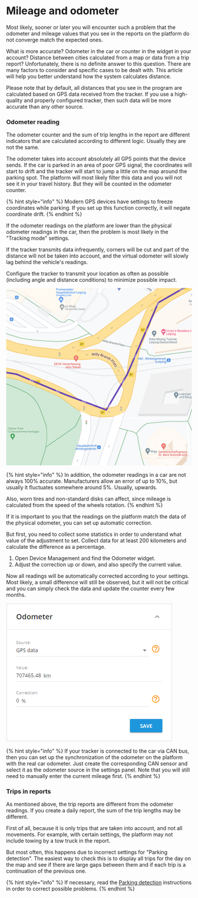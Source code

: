 # Mileage and odometer

Most likely, sooner or later you will encounter such a problem that the odometer and mileage values ​​that you see in the reports on the platform do not converge match the expected ones.

What is more accurate? Odometer in the car or counter in the widget in your account? Distance between cities calculated from a map or data from a trip report? Unfortunately, there is no definite answer to this question. There are many factors to consider and specific cases to be dealt with. This article will help you better understand how the system calculates distance.

Please note that by default, all distances that you see in the program are calculated based on GPS data received from the tracker. If you use a high-quality and properly configured tracker, then such data will be more accurate than any other source.

### Odometer reading

The odometer counter and the sum of trip lengths in the report are different indicators that are calculated according to different logic. Usually they are not the same.

The odometer takes into account absolutely all GPS points that the device sends. If the car is parked in an area of poor GPS signal, the coordinates will start to drift and the tracker will start to jump a little on the map around the parking spot. The platform will most likely filter this data and you will not see it in your travel history. But they will be counted in the odometer counter.

{% hint style="info" %}
Modern GPS devices have settings to freeze coordinates while parking. If you set up this function correctly, it will negate coordinate drift.
{% endhint %}

If the odometer readings on the platform are lower than the physical odometer readings in the car, then the problem is most likely in the "Tracking mode" settings.

If the tracker transmits data infrequently, corners will be cut and part of the distance will not be taken into account, and the virtual odometer will slowly lag behind the vehicle's readings.

Configure the tracker to transmit your location as often as possible (including angle and distance conditions) to minimize possible impact.

![](attachments/image-20230728-103318.png)

{% hint style="info" %}
In addition, the odometer readings in a car are not always 100% accurate. Manufacturers allow an error of up to 10%, but usually it fluctuates somewhere around 5%. Usually, upwards.

Also, worn tires and non-standard disks can affect, since mileage is calculated from the speed of the wheels rotation.
{% endhint %}

If it is important to you that the readings on the platform match the data of the physical odometer, you can set up automatic correction.

But first, you need to collect some statistics in order to understand what value of the adjustment to set. Collect data for at least 200 kilometers and calculate the difference as a percentage.

1. Open Device Management and find the Odometer widget.
2. Adjust the correction up or down, and also specify the current value.

Now all readings will be automatically corrected according to your settings. Most likely, a small difference will still be observed, but it will not be critical and you can simply check the data and update the counter every few months.

![Mileage and odometer](attachments/image-20231130-083736.png)

{% hint style="info" %}
If your tracker is connected to the car via CAN bus, then you can set up the synchronization of the odometer on the platform with the real car odometer. Just create the corresponding CAN sensor and select it as the odometer source in the settings panel. Note that you will still need to manually enter the current mileage first.
{% endhint %}

### Trips in reports

As mentioned above, the trip reports are different from the odometer readings. If you create a daily report, the sum of the trip lengths may be different.

First of all, because it is only trips that are taken into account, and not all movements. For example, with certain settings, the platform may not include towing by a tow truck in the report.

But most often, this happens due to incorrect settings for "Parking detection". The easiest way to check this is to display all trips for the day on the map and see if there are large gaps between them and if each trip is a continuation of the previous one.

{% hint style="info" %}
If necessary, read the [Parking detection](https://docs.navixy.com/user-guide/parking-detection) instructions in order to correct possible problems.
{% endhint %}
